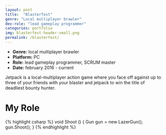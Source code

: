 ```yaml
---
layout: post
title:  "Blasterfest"
genre: "Local multiplayer brawler"
dev-role: "lead gameplay programmer"
categories: portfolio
img: blasterfest-header-small.png
permalink: /blasterfest/
---
```

* __Genre:__ local multiplayer brawler
* __Platform:__ PC
* __Role:__ lead gameplay programmer, SCRUM master
* __Date:__ february 2016 - current


Jetpack is a local-multiplayer action game where you face off against up to three of your friends with your blaster and jetpack to win the title of deadliest bounty hunter.
<br />

# My Role
{% highlight csharp %}
void Shoot ()
{
  Gun gun = new LazerGun();
  gun.Shoot();
}
{% endhighlight %}
